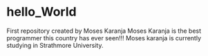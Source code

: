 # hello_World
First repository created by Moses Karanja
Moses Karanja is the best programmer this country has ever seen!!!
Moses karanja is currently studying in Strathmore University. 
